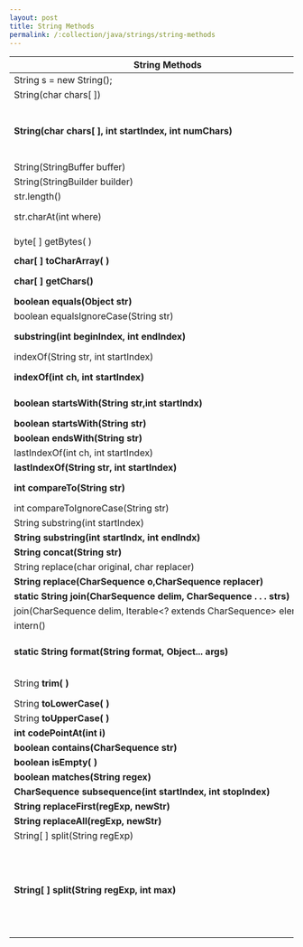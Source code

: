 ```yaml
---
layout: post
title: String Methods
permalink: /:collection/java/strings/string-methods
---
```



|String Methods||
|---|---|
|String s = new String();                                               |
|String(char chars[ ])                                                  |
|**String(char chars[ ], int startIndex, int numChars)**                |char chars[]= {'a','b','c','d','e','f'}; `String s = new String(chars, 2, 3);` => cde
|String(StringBuffer buffer)                                            |
|String(StringBuilder builder)                                          |
|str.length()                                                           |"abc".length()
|str.charAt(int where)                                                  |"abc".charAt(1); => Returns b
|byte[ ] getBytes( )                                                    |`str.getBytes();`, `str.getBytes("UTF-16");`
|**char[ ] toCharArray( )**                                             |Entire String to char array
|**char[ ] getChars()**                                                 |str.getChars(srcStart, srcEnd, dest[], destStart);
|**boolean equals(Object str)**                                         |
|boolean equalsIgnoreCase(String str)                                   |
|**substring(int beginIndex, int endIndex)**                            |**beginIndex to endIndex–1**, endIndex is excluded.
|indexOf(String str, int startIndex)                                    |
|**indexOf(int ch, int startIndex)**                                    |first occurrence of a char or substring, **-1 on failure**
|**boolean startsWith(String str,int startIndx)**                       |"Foobar".startsWith("bar", 3)   => true
|**boolean startsWith(String str)**                                     |
|**boolean endsWith(String str)**                                       |
|lastIndexOf(int ch, int startIndex)                                    |
|**lastIndexOf(String str, int startIndex)**                            |
|**int compareTo(String str)**                                          | a.compareTo(str) => (a-str)
|int compareToIgnoreCase(String str)                                    |
|String substring(int startIndex)                                       |
|**String substring(int startIndx, int endIndx)**                       |
|**String concat(String str)**                                          |
|String replace(char original, char replacer)                           |
|**String replace(CharSequence o,CharSequence replacer)**               |
|**static String join(CharSequence delim, CharSequence . . . strs)**    |
|join(CharSequence delim, Iterable<? extends CharSequence> elements)    |
|intern()                                                               |
|**static String format(String format, Object... args)**                |String.format("My String is %.6f",12.121) --> 12.121000
|String **trim( )**                                                     |leading and trailing whitespace removed
|String **toLowerCase( )**                                              |
|String **toUpperCase( )**                                              |
|**int codePointAt(int i)**                                             |Unicode code point
|**boolean contains(CharSequence str)**                                 |
|**boolean isEmpty( )**                                                 |
|**boolean matches(String regex)**                                      | [PatternSyntaxException](https://docs.oracle.com/javase/7/docs/api/java/util/regex/PatternSyntaxException.html)|
|**CharSequence subsequence(int startIndex, int stopIndex)**            | 
|**String replaceFirst(regExp, newStr)**                                |
|**String replaceAll(regExp, newStr)**                                  |
|String[ ] split(String regExp)                                         |
|**String[ ] split(String regExp, int max)**                            |max - number of pieces <br> -ve value implies fully decomposed. <br> +ve, last entry contains remainder. <br> 0, fully decomposed, but no trailing empty strings included.|
